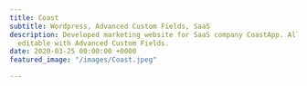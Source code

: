 ```yaml
---
title: Coast
subtitle: Wordpress, Advanced Custom Fields, SaaS
description: Developed marketing website for SaaS company CoastApp. All content is
  editable with Advanced Custom Fields.
date: 2020-03-25 00:00:00 +0000
featured_image: "/images/Coast.jpeg"

---
```

